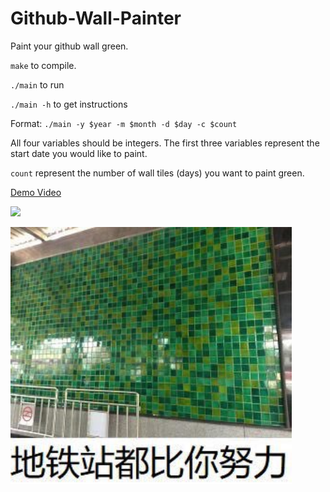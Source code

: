 # Github-Wall-Painter
Paint your github wall green.

`make` to compile.

`./main` to run

`./main -h` to get instructions

Format: `./main -y $year -m $month -d $day -c $count`

All four variables should be integers. The first three variables represent the start date you would like to paint.

`count` represent the number of wall tiles (days) you want to paint green.

<a href="https://www.youtube.com/watch?v=w6SQUTZIpGU&feature=youtu.be">Demo Video</a>

[![](http://img.youtube.com/vi/w6SQUTZIpGU/0.jpg)](http://www.youtube.com/watch?v=w6SQUTZIpGU "Github Wall Painter")

<img src="README.assets/metro_github_wall.jpg" alt="metro_github_wall" style="zoom:150%;" />